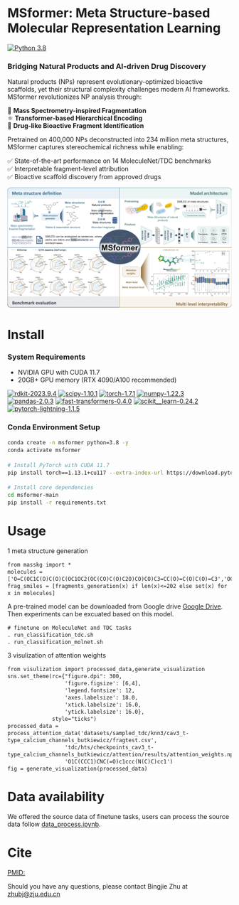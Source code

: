 # MSformer: Meta Structure-based Molecular Representation Learning

[![Python 3.8](https://img.shields.io/badge/python-3.8+-brightgreen)](https://www.python.org/)

### Bridging Natural Products and AI-driven Drug Discovery
Natural products (NPs) represent evolutionary-optimized bioactive scaffolds, yet their structural complexity challenges modern AI frameworks. MSformer revolutionizes NP analysis through:

🔬 **Mass Spectrometry-inspired Fragmentation**  
⚛️ **Transformer-based Hierarchical Encoding**  
💊 **Drug-like Bioactive Fragment Identification**

Pretrained on 400,000 NPs deconstructed into 234 million meta structures, MSformer captures stereochemical richness while enabling:

✅ State-of-the-art performance on 14 MoleculeNet/TDC benchmarks  
✅ Interpretable fragment-level attribution  
✅ Bioactive scaffold discovery from approved drugs

![img](image/msformer.jpg "MSformer")
# Install
### System Requirements
- NVIDIA GPU with CUDA 11.7
- 20GB+ GPU memory (RTX 4090/A100 recommended)

[![rdkit-2023.9.4](https://img.shields.io/badge/rdkit-2023,9.4-8A2BE2)](https://github.com/rdkit/rdkit) [![scipy-1.10.1](https://img.shields.io/badge/scipy-1.10.1-yellowgreen)](https://github.com/scipy/scipy) [![torch-1.7.1](https://img.shields.io/badge/torch-1.7.1-orange)](https://github.com/pytorch/pytorch) [![numpy-1.22.3](https://img.shields.io/badge/numpy-1.22.3-red)](https://github.com/numpy/numpy) [![pandas-2.0.3](https://img.shields.io/badge/pandas-2.0.3-lightgrey)](https://github.com/pandas-dev/pandas) [![fast-transformers-0.4.0](https://img.shields.io/badge/fast__transformers-0.4.0-blue)](https://github.com/idiap/fast-transformers) [![scikit__learn-0.24.2](https://img.shields.io/badge/scikit__learn-0.24.2-green)](https://github.com/scikit-learn/scikit-learn) [![pytorch-lightning-1.1.5](https://img.shields.io/badge/pytorch__lightning-1.1.5-8A2BE2)](https://github.com/Lightning-AI/pytorch-lightning)

### Conda Environment Setup
```bash
conda create -n msformer python=3.8 -y
conda activate msformer

# Install PyTorch with CUDA 11.7
pip install torch==1.13.1+cu117 --extra-index-url https://download.pytorch.org/whl/cu117

# Install core dependencies
cd msformer-main
pip install -r requirements.txt
```

# Usage
1 meta structure generation
```
from masskg import *
molecules = ['O=C(OC1C(O)C(O)C(OC1OC2(OC(CO)C(O)C2O)CO)CO)C3=CC(O)=C(O)C(O)=C3','OCC1OC(OC2C(O)C(OC)OC(COC3OCC(O)C(O)C3O)C2O)C(O)C(O)C1O']
frag_smiles = [fragments_generation(x) if len(x)<=202 else set(x) for x in molecules]
```
A pre-trained model can be downloaded from Google drive [Google Drive](https://drive.google.com/file/d/1Bkq_vIow80VTLHZ_rWQl_QBggWcfPAeU/view?usp=drive_link). Then experiments can be excuated based on this model.
```
# finetune on MoleculeNet and TDC tasks
. run_classification_tdc.sh
. run_classification_molnet.sh
```
3 visulization of attention weights
```
from visulization import processed_data,generate_visualization
sns.set_theme(rc={"figure.dpi": 300,
                  'figure.figsize': [6,4],
                  'legend.fontsize': 12,
                  'axes.labelsize': 18.0,
                  'xtick.labelsize': 16.0,
                  'ytick.labelsize': 16.0},
              style="ticks")
processed_data = process_attention_data('datasets/sampled_tdc/knn3/cav3_t-type_calcium_channels_butkiewicz/fragtest.csv',
                  'tdc/hts/checkpoints_cav3_t-type_calcium_channels_butkiewicz/attention/results/attention_weights.npy',
                  'O1C(CCC1)CNC(=O)c1ccc(N(C)C)cc1')
fig = generate_visualization(processed_data)
```


# Data availability 
We offered the source data of finetune tasks, users can process the source data follow [data_process.ipynb]().

# Cite
[PMID:](https://pubmed.ncbi.nlm.nih.gov/XXX/)

Should you have any questions, please contact Bingjie Zhu at zhubj@zju.edu.cn

